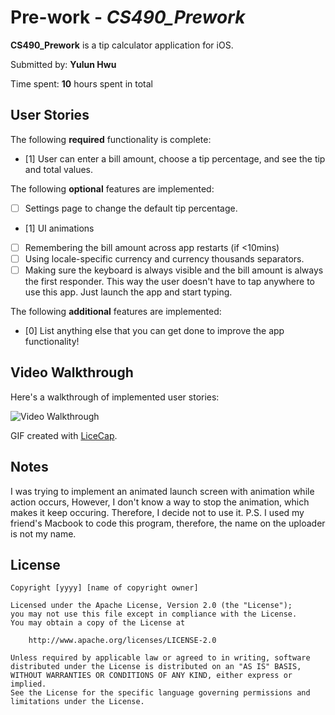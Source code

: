 # Pre-work - *CS490_Prework*

**CS490_Prework** is a tip calculator application for iOS.

Submitted by: **Yulun Hwu**

Time spent: **10** hours spent in total

## User Stories

The following **required** functionality is complete:
* [1] User can enter a bill amount, choose a tip percentage, and see the tip and total values.

The following **optional** features are implemented:
* [ ] Settings page to change the default tip percentage.
* [1] UI animations
* [ ] Remembering the bill amount across app restarts (if <10mins)
* [ ] Using locale-specific currency and currency thousands separators.
* [ ] Making sure the keyboard is always visible and the bill amount is always the first responder. This way the user doesn't have to tap anywhere to use this app. Just launch the app and start typing.

The following **additional** features are implemented:

- [0] List anything else that you can get done to improve the app functionality!

## Video Walkthrough 

Here's a walkthrough of implemented user stories:

<img src='[img]http://i.imgur.com/2b7gmH8.gif[/img]' title='Video Walkthrough' width='' alt='Video Walkthrough' />

GIF created with [LiceCap](http://www.cockos.com/licecap/).

## Notes

I was trying to implement an animated launch screen with animation while action occurs, However, I don't know a way to stop the animation, which makes it keep occuring. Therefore, I decide not to use it.
P.S. I used my friend's Macbook to code this program, therefore, the name on the uploader is not my name.
## License

    Copyright [yyyy] [name of copyright owner]

    Licensed under the Apache License, Version 2.0 (the "License");
    you may not use this file except in compliance with the License.
    You may obtain a copy of the License at

        http://www.apache.org/licenses/LICENSE-2.0

    Unless required by applicable law or agreed to in writing, software
    distributed under the License is distributed on an "AS IS" BASIS,
    WITHOUT WARRANTIES OR CONDITIONS OF ANY KIND, either express or implied.
    See the License for the specific language governing permissions and
    limitations under the License.
